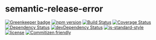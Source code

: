 # semantic-release-error

[![Greenkeeper badge](https://badges.greenkeeper.io/semantic-release/error.svg)](https://greenkeeper.io/)
[![npm version](https://badge.fury.io/js/semantic-release-error.svg)](http://badge.fury.io/js/semantic-release-error)
[![Build Status](https://travis-ci.org/semantic-release/error.svg?branch=master)](https://travis-ci.org/semantic-release/error)
[![Coverage Status](https://coveralls.io/repos/semantic-release/error/badge.svg)](https://coveralls.io/r/semantic-release/error)
[![Dependency Status](https://david-dm.org/semantic-release/error.svg)](https://david-dm.org/semantic-release/error)
[![devDependency Status](https://david-dm.org/semantic-release/error/dev-status.svg)](https://david-dm.org/semantic-release/error#info=devDependencies)
[![js-standard-style](https://img.shields.io/badge/code%20style-standard-brightgreen.svg?style=flat)](https://github.com/feross/standard)
[![license](https://img.shields.io/github/license/semantic-release/error.svg)](https://github.com/semantic-release/error/blob/master/LICENSE)
[![Commitizen friendly](https://img.shields.io/badge/commitizen-friendly-brightgreen.svg)](http://commitizen.github.io/cz-cli/)
